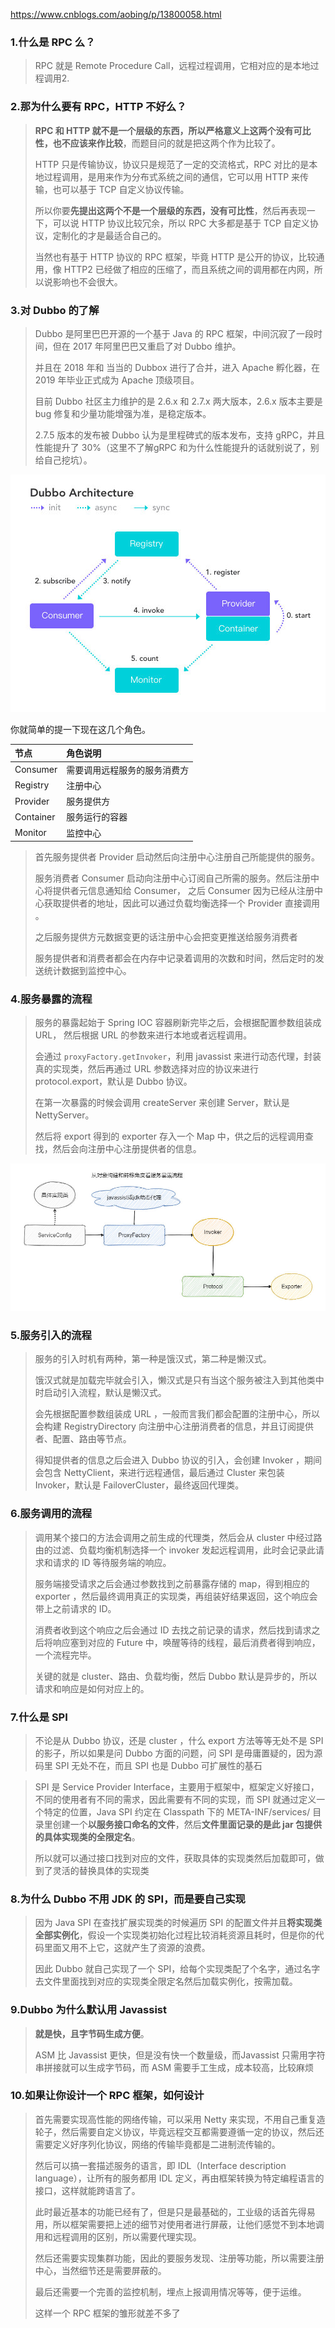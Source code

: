 https://www.cnblogs.com/aobing/p/13800058.html

### 1.什么是 RPC 么？

> RPC 就是 Remote Procedure Call，远程过程调用，它相对应的是本地过程调用2.

### 2.那为什么要有 RPC，HTTP 不好么？

>  **RPC 和 HTTP 就不是一个层级的东西，所以严格意义上这两个没有可比性，也不应该来作比较**，而题目问的就是把这两个作为比较了。
>
> HTTP 只是传输协议，协议只是规范了一定的交流格式，RPC 对比的是本地过程调用，是用来作为分布式系统之间的通信，它可以用 HTTP 来传输，也可以基于 TCP 自定义协议传输。
>
> 所以你要**先提出这两个不是一个层级的东西，没有可比性**，然后再表现一下，可以说 HTTP 协议比较冗余，所以 RPC 大多都是基于 TCP 自定义协议，定制化的才是最适合自己的。
>
> 当然也有基于 HTTP 协议的 RPC 框架，毕竟 HTTP 是公开的协议，比较通用，像 HTTP2 已经做了相应的压缩了，而且系统之间的调用都在内网，所以说影响也不会很大。

### 3.对 Dubbo 的了解

> Dubbo 是阿里巴巴开源的一个基于 Java 的 RPC 框架，中间沉寂了一段时间，但在 2017 年阿里巴巴又重启了对 Dubbo 维护。
>
> 并且在 2018 年和 当当的 Dubbox 进行了合并，进入 Apache 孵化器，在 2019 年毕业正式成为 Apache 顶级项目。
>
> 目前 Dubbo 社区主力维护的是 2.6.x 和 2.7.x 两大版本，2.6.x 版本主要是 bug 修复和少量功能增强为准，是稳定版本。
>
> 2.7.5 版本的发布被 Dubbo 认为是里程碑式的版本发布，支持 gRPC，并且性能提升了 30%（这里不了解gRPC 和为什么性能提升的话就别说了，别给自己挖坑）。

![img](r.assets/007S8ZIlly1gj61bpg8evj30e00ak3yx.jpg)

你就简单的提一下现在这几个角色。

| 节点      | 角色说明                     |
| :-------- | :--------------------------- |
| Consumer  | 需要调用远程服务的服务消费方 |
| Registry  | 注册中心                     |
| Provider  | 服务提供方                   |
| Container | 服务运行的容器               |
| Monitor   | 监控中心                     |

> 首先服务提供者 Provider 启动然后向注册中心注册自己所能提供的服务。
>
> 服务消费者 Consumer 启动向注册中心订阅自己所需的服务。然后注册中心将提供者元信息通知给 Consumer， 之后 Consumer 因为已经从注册中心获取提供者的地址，因此可以通过负载均衡选择一个 Provider 直接调用 。
>
> 之后服务提供方元数据变更的话注册中心会把变更推送给服务消费者
>
> 服务提供者和消费者都会在内存中记录着调用的次数和时间，然后定时的发送统计数据到监控中心。

### 4.服务暴露的流程

> 服务的暴露起始于 Spring IOC 容器刷新完毕之后，会根据配置参数组装成 URL， 然后根据 URL 的参数来进行本地或者远程调用。
>
> 会通过 `proxyFactory.getInvoker`，利用 javassist 来进行动态代理，封装真的实现类，然后再通过 URL 参数选择对应的协议来进行 protocol.export，默认是 Dubbo 协议。
>
> 在第一次暴露的时候会调用 createServer 来创建 Server，默认是 NettyServer。
>
> 然后将 export 得到的 exporter 存入一个 Map 中，供之后的远程调用查找，然后会向注册中心注册提供者的信息。

![img](r.assets/007S8ZIlly1gj61bvx7ewj30q30c7djp.jpg)

### 5.服务引入的流程

> 服务的引入时机有两种，第一种是饿汉式，第二种是懒汉式。
>
> 饿汉式就是加载完毕就会引入，懒汉式是只有当这个服务被注入到其他类中时启动引入流程，默认是懒汉式。
>
> 会先根据配置参数组装成 URL ，一般而言我们都会配置的注册中心，所以会构建 RegistryDirectory 向注册中心注册消费者的信息，并且订阅提供者、配置、路由等节点。
>
> 得知提供者的信息之后会进入 Dubbo 协议的引入，会创建 Invoker ，期间会包含 NettyClient，来进行远程通信，最后通过 Cluster 来包装 Invoker，默认是 FailoverCluster，最终返回代理类。

### 6.服务调用的流程

> 调用某个接口的方法会调用之前生成的代理类，然后会从 cluster 中经过路由的过滤、负载均衡机制选择一个 invoker 发起远程调用，此时会记录此请求和请求的 ID 等待服务端的响应。
>
> 服务端接受请求之后会通过参数找到之前暴露存储的 map，得到相应的 exporter ，然后最终调用真正的实现类，再组装好结果返回，这个响应会带上之前请求的 ID。
>
> 消费者收到这个响应之后会通过 ID 去找之前记录的请求，然后找到请求之后将响应塞到对应的 Future 中，唤醒等待的线程，最后消费者得到响应，一个流程完毕。
>
> 关键的就是 cluster、路由、负载均衡，然后 Dubbo 默认是异步的，所以请求和响应是如何对应上的。

### 7.什么是 SPI 

> 不论是从 Dubbo 协议，还是 cluster ，什么 export 方法等等无处不是 SPI 的影子，所以如果是问 Dubbo 方面的问题，问 SPI 是毋庸置疑的，因为源码里 SPI 无处不在，而且 SPI 也是 Dubbo 可扩展性的基石

> SPI 是 Service Provider Interface，主要用于框架中，框架定义好接口，不同的使用者有不同的需求，因此需要有不同的实现，而 SPI 就通过定义一个特定的位置，Java SPI 约定在 Classpath 下的 META-INF/services/ 目录里创建一个**以服务接口命名的文件**，然后**文件里面记录的是此 jar 包提供的具体实现类的全限定名**。
>
> 所以就可以通过接口找到对应的文件，获取具体的实现类然后加载即可，做到了灵活的替换具体的实现类

### 8.为什么 Dubbo 不用 JDK 的 SPI，而是要自己实现

> 因为 Java SPI 在查找扩展实现类的时候遍历 SPI 的配置文件并且**将实现类全部实例化**，假设一个实现类初始化过程比较消耗资源且耗时，但是你的代码里面又用不上它，这就产生了资源的浪费。
>
> 因此 Dubbo 就自己实现了一个 SPI，给每个实现类配了个名字，通过名字去文件里面找到对应的实现类全限定名然后加载实例化，按需加载。

### 9.Dubbo 为什么默认用 Javassist

> **就是快，且字节码生成方便**。
>
> ASM 比 Javassist 更快，但是没有快一个数量级，而Javassist 只需用字符串拼接就可以生成字节码，而 ASM 需要手工生成，成本较高，比较麻烦

### 10.如果让你设计一个 RPC 框架，如何设计

> 首先需要实现高性能的网络传输，可以采用 Netty 来实现，不用自己重复造轮子，然后需要自定义协议，毕竟远程交互都需要遵循一定的协议，然后还需要定义好序列化协议，网络的传输毕竟都是二进制流传输的。
>
> 然后可以搞一套描述服务的语言，即 IDL（Interface description language），让所有的服务都用 IDL 定义，再由框架转换为特定编程语言的接口，这样就能跨语言了。
>
> 此时最近基本的功能已经有了，但是只是最基础的，工业级的话首先得易用，所以框架需要把上述的细节对使用者进行屏蔽，让他们感觉不到本地调用和远程调用的区别，所以需要代理实现。
>
> 然后还需要实现集群功能，因此的要服务发现、注册等功能，所以需要注册中心，当然细节还是需要屏蔽的。
>
> 最后还需要一个完善的监控机制，埋点上报调用情况等等，便于运维。
>
> 这样一个 RPC 框架的雏形就差不多了